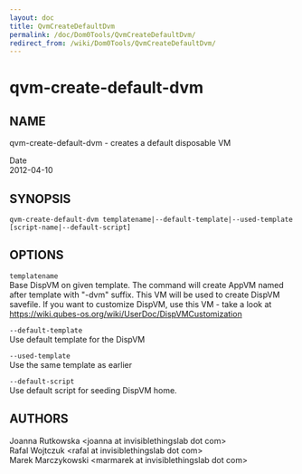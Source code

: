 ```yaml
---
layout: doc
title: QvmCreateDefaultDvm
permalink: /doc/Dom0Tools/QvmCreateDefaultDvm/
redirect_from: /wiki/Dom0Tools/QvmCreateDefaultDvm/
---
```


qvm-create-default-dvm
======================

NAME
----

qvm-create-default-dvm - creates a default disposable VM

Date  
2012-04-10

SYNOPSIS
--------

`qvm-create-default-dvm templatename|--default-template|--used-template [script-name|--default-script]`

OPTIONS
-------

`templatename`  
Base DispVM on given template. The command will create AppVM named after template with "-dvm" suffix. This VM will be used to create DispVM savefile. If you want to customize DispVM, use this VM - take a look at <https://wiki.qubes-os.org/wiki/UserDoc/DispVMCustomization>

`--default-template`  
Use default template for the DispVM

`--used-template`  
Use the same template as earlier

`--default-script`  
Use default script for seeding DispVM home.

AUTHORS
-------

Joanna Rutkowska \<joanna at invisiblethingslab dot com\>  
Rafal Wojtczuk \<rafal at invisiblethingslab dot com\>  
Marek Marczykowski \<marmarek at invisiblethingslab dot com\>
